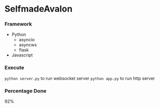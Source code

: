 # SelfmadeAvalon
### Framework
- Python
    - asyncio
    - asyncws
    - flask
- Javascript

### Execute
`python server.py` to run websocket server
`python app.py` to run http server

### Percentage Done
92%
